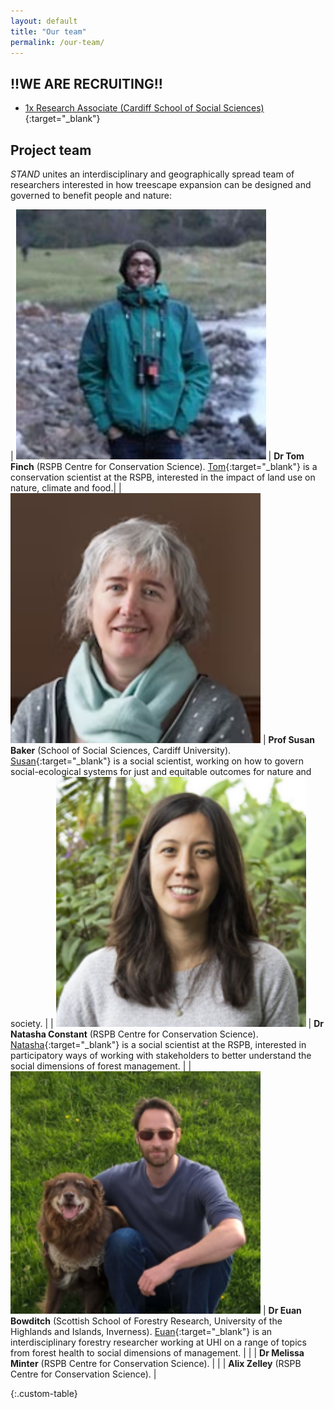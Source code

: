 ```yaml
---
layout: default
title: "Our team"
permalink: /our-team/
---
```

<!-- ## Edit CSS style for markdown tables -->
<style>
.custom-table th, .custom-table td {
   border: none!important;
   border-color: #FFFFFF;
   background-color: #FFFFFF;
   padding: 3px;
}
</style>

## !!WE ARE RECRUITING!!
* [1x Research Associate (Cardiff School of Social Sciences)](https://krb-sjobs.brassring.com/TGnewUI/Search/home/HomeWithPreLoad?partnerid=30011&siteid=5460&PageType=JobDetails&jobid=2047294#jobDetails=2047294_5460){:target="_blank"}

## Project team
*STAND* unites an interdisciplinary and geographically spread team of researchers interested in how treescape expansion can be designed and governed to benefit people and nature:

| <img src="/assets/img/tf.png" width=400> | **Dr Tom Finch** (RSPB Centre for Conservation Science). [Tom](https://www.rspb.org.uk/our-work/conservation/centre-for-conservation-science/our-team/tom-finch/){:target="_blank"} is a conservation scientist at the RSPB, interested in the impact of land use on nature, climate and food.| 
| <img src="/assets/img/sb.png" width=400> | **Prof Susan Baker** (School of Social Sciences, Cardiff University). [Susan](https://www.cardiff.ac.uk/people/view/38140-baker-susan){:target="_blank"} is a social scientist, working on how to govern social-ecological systems for just and equitable outcomes for nature and society. |
| <img src="/assets/img/nc.png" width=400> | **Dr Natasha Constant** (RSPB Centre for Conservation Science). [Natasha](https://www.rspb.org.uk/our-work/conservation/centre-for-conservation-science/our-team/natasha-constant/){:target="_blank"} is a social scientist at the RSPB, interested in participatory ways of working with stakeholders to better understand the social dimensions of forest management. |
| <img src="/assets/img/eb.png" width=400> | **Dr Euan Bowditch** (Scottish School of Forestry Research, University of the Highlands and Islands, Inverness). [Euan](https://pure.uhi.ac.uk/en/persons/euan-bowditch){:target="_blank"} is an interdisciplinary forestry researcher working at UHI on a range of topics from forest health to social dimensions of management. |
| | **Dr Melissa Minter** (RSPB Centre for Conservation Science). |
| | **Alix Zelley** (RSPB Centre for Conservation Science). |

{:.custom-table}

<!-- ## Partner organisations -->

<!-- ## Expert Advisory Group
We're delighted to have the support of the following experts, who will provide technical and policy-related oversight to the project:
* Chris Blake (The Green Valleys CIC)
* Matthew Dennis (University of Leeds)
* Clare Pinches (Natural England)
* Eleanor Tew (Forestry England)
* Andrew Weatherall (RSPB)
* Clare Williams (Defra) -->
